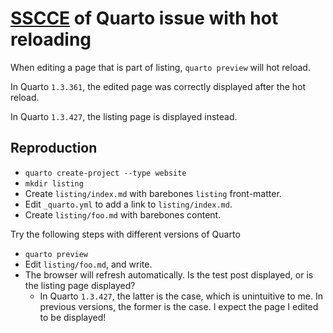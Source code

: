 # [SSCCE](https://sscce.org) of Quarto issue with hot reloading

When editing a page that is part of listing, `quarto preview` will hot reload.

In Quarto `1.3.361`, the edited page was correctly displayed after the hot reload.

In Quarto `1.3.427`, the listing page is displayed instead.


## Reproduction

* `quarto create-project --type website`
* `mkdir listing`
* Create `listing/index.md` with barebones `listing` front-matter.
* Edit `_quarto.yml` to add a link to `listing/index.md`.
* Create `listing/foo.md` with barebones content.

Try the following steps with different versions of Quarto

* `quarto preview`
* Edit `listing/foo.md`, and write.
* The browser will refresh automatically. Is the test post displayed, or is the listing
  page displayed?
    * In Quarto `1.3.427`, the latter is the case, which is unintuitive to me. In
      previous versions, the former is the case. I expect the page I edited to be
      displayed!
